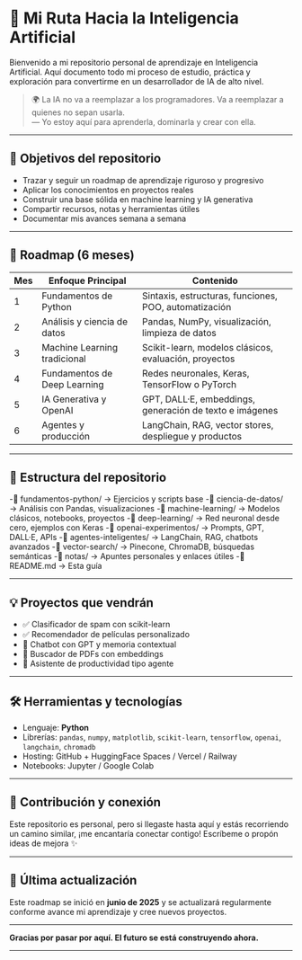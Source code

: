 # 🚀 Mi Ruta Hacia la Inteligencia Artificial

Bienvenido a mi repositorio personal de aprendizaje en Inteligencia Artificial. Aquí documento todo mi proceso de estudio, práctica y exploración para convertirme en un desarrollador de IA de alto nivel.

> 🌍 La IA no va a reemplazar a los programadores. Va a reemplazar a quienes no sepan usarla.  
> — Yo estoy aquí para aprenderla, dominarla y crear con ella.

---

## 📌 Objetivos del repositorio

- Trazar y seguir un roadmap de aprendizaje riguroso y progresivo
- Aplicar los conocimientos en proyectos reales
- Construir una base sólida en machine learning y IA generativa
- Compartir recursos, notas y herramientas útiles
- Documentar mis avances semana a semana

---

## 📆 Roadmap (6 meses)

| Mes | Enfoque Principal | Contenido |
|-----|-------------------|-----------|
| 1   | Fundamentos de Python | Sintaxis, estructuras, funciones, POO, automatización |
| 2   | Análisis y ciencia de datos | Pandas, NumPy, visualización, limpieza de datos |
| 3   | Machine Learning tradicional | Scikit-learn, modelos clásicos, evaluación, proyectos |
| 4   | Fundamentos de Deep Learning | Redes neuronales, Keras, TensorFlow o PyTorch |
| 5   | IA Generativa y OpenAI | GPT, DALL·E, embeddings, generación de texto e imágenes |
| 6   | Agentes y producción | LangChain, RAG, vector stores, despliegue y productos |

---

## 🧠 Estructura del repositorio

-📁 fundamentos-python/ → Ejercicios y scripts base
-📁 ciencia-de-datos/ → Análisis con Pandas, visualizaciones
-📁 machine-learning/ → Modelos clásicos, notebooks, proyectos
-📁 deep-learning/ → Red neuronal desde cero, ejemplos con Keras
-📁 openai-experimentos/ → Prompts, GPT, DALL·E, APIs
-📁 agentes-inteligentes/ → LangChain, RAG, chatbots avanzados
-📁 vector-search/ → Pinecone, ChromaDB, búsquedas semánticas
-📁 notas/ → Apuntes personales y enlaces útiles
-📄 README.md → Esta guía


---

## 💡 Proyectos que vendrán

- ✅ Clasificador de spam con scikit-learn
- ✅ Recomendador de películas personalizado
- 🔄 Chatbot con GPT y memoria contextual
- 🔄 Buscador de PDFs con embeddings
- 🔄 Asistente de productividad tipo agente

---

## 🛠️ Herramientas y tecnologías

- Lenguaje: **Python**
- Librerías: `pandas`, `numpy`, `matplotlib`, `scikit-learn`, `tensorflow`, `openai`, `langchain`, `chromadb`
- Hosting: GitHub + HuggingFace Spaces / Vercel / Railway
- Notebooks: Jupyter / Google Colab

---

## 🤝 Contribución y conexión

Este repositorio es personal, pero si llegaste hasta aquí y estás recorriendo un camino similar, ¡me encantaría conectar contigo! Escríbeme o propón ideas de mejora ✨

---

## 📢 Última actualización

Este roadmap se inició en **junio de 2025** y se actualizará regularmente conforme avance mi aprendizaje y cree nuevos proyectos.

---

**Gracias por pasar por aquí. El futuro se está construyendo ahora.**

---
